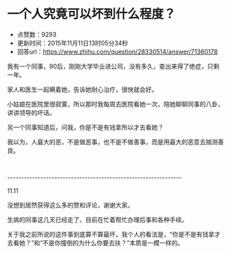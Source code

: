 # 一个人究竟可以坏到什么程度？
- 点赞数：9293
- 更新时间：2015年11月11日13时05分34秒
- 回答url：https://www.zhihu.com/question/28330514/answer/71360178
<body>
 <p data-pid="ZPx6EOBE">我有一个同事，90后，刚刚大学毕业进公司，没有多久，查出来得了绝症，只剩一年。</p>
 <p data-pid="3j5uLIc0">家人和医生一起瞒着她，告诉她耐心治疗，很快就会好。</p>
 <p data-pid="0_NzH0rf">小姑娘在医院里很寂寞，所以那时我每周去医院看她一次，陪她聊聊同事的八卦，讲讲领导的坏话。</p>
 <p data-pid="Y7Mh4rV7">另一个同事知道后，问我，你是不是有钱拿所以才去看她？</p>
 <p data-pid="ux-tviI5">我以为，人最大的恶，不是做恶事，也不是不做善事，而是用最大的恶意去揣测善良。</p>
 <br>
 <p data-pid="btd4IUgK">---------------------------------------------------------------</p>
 <p data-pid="WkEL_SFL">11.11</p>
 <p data-pid="wsg7w34I">没想到居然获得这么多的赞和评论，谢谢大家。</p>
 <p data-pid="bGmWXNPZ">生病的同事这几天已经走了，目前在忙着帮忙办理后事和各种手续。</p>
 <p data-pid="p92MiD-8">关于我之前所说的这件事到底算不算最坏，我个人的看法是，“你是不是有钱拿才去看她？”和“不是你撞倒的为什么你要去扶？”本质是一模一样的。</p>
</body>